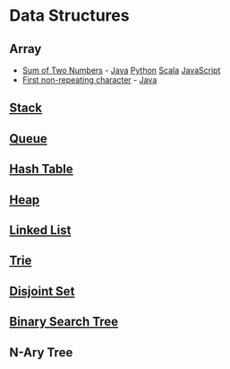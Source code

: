 # Data Structures

## Array
- [Sum of Two Numbers](./Array/README.md#sum-of-two-numbers) - [Java](./Array/SumOfTwo.java) [Python](../../python/TwoSumLE.py) [Scala](../../scala/src/com/ds/scala/practice/TwoSumLE.scala) [JavaScript](../../javascript/two_sum.js)
- [First non-repeating character](./Array/README.md#first-non-repeating-character) - [Java](./Array/FirstNonRepeatingCharacter.java)

## [Stack](./Stack/README.md)

## [Queue](./Queue/README.md)

## [Hash Table](./Hash/README.md)

## [Heap](./Heap/README.md)

## [Linked List]((./Linked/README.md))

## [Trie](./Trie/README.md)

## [Disjoint Set](./DisjointSet/README.md)

## [Binary Search Tree](./BST/README.md)

## N-Ary Tree